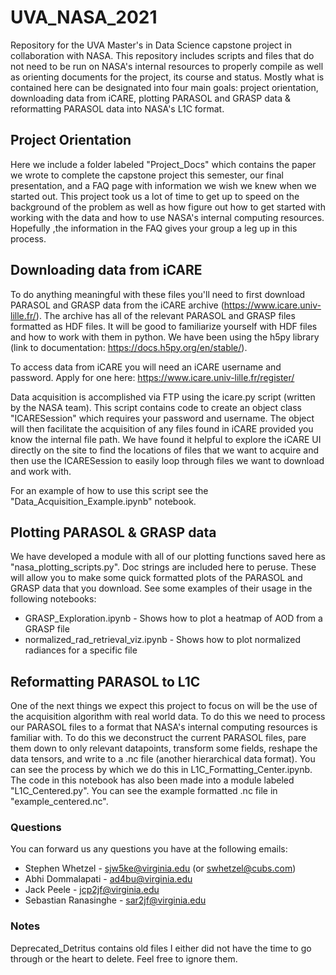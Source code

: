 # UVA_NASA_2021

Repository for the UVA Master's in Data Science capstone project in collaboration with NASA. This repository includes scripts and files that do not need to be run on NASA's internal resources to properly compile as well as orienting documents for the project, its course and status. Mostly what is contained here can be designated into four main goals: project orientation, downloading data from iCARE, plotting PARASOL and GRASP data & reformatting PARASOL data into NASA's L1C format.

## Project Orientation
Here we include a folder labeled "Project_Docs" which contains the paper we wrote to complete the capstone project this semester, our final presentation, and a FAQ page with information we wish we knew when we started out. This project took us a lot of time to get up to speed on the background of the problem as well as how figure out how to get started with working with the data and how to use NASA's internal computing resources. Hopefully ,the information in the FAQ gives your group a leg up in this process. 

## Downloading data from iCARE
To do anything meaningful with these files you'll need to first download PARASOL and GRASP data from the iCARE archive (https://www.icare.univ-lille.fr/). The archive has all of the relevant PARASOL and GRASP files formatted as HDF files. It will be good to familiarize yourself with HDF files and how to work with them in python. We have been using the h5py library (link to documentation: https://docs.h5py.org/en/stable/).

To access data from iCARE you will need an iCARE username and password. Apply for one here: https://www.icare.univ-lille.fr/register/

Data acquisition is accomplished via FTP using the icare.py script (written by the NASA team). This script contains code to create an object class "ICARESession" which requires your password and username. The object will then facilitate the acquisition of any files found in iCARE provided you know the internal file path. We have found it helpful to explore the iCARE UI directly on the site to find the locations of files that we want to acquire and then use the ICARESession to easily loop through files we want to download and work with.

For an example of how to use this script see the "Data_Acquisition_Example.ipynb" notebook.
 
## Plotting PARASOL & GRASP data
We have developed a module with all of our plotting functions saved here as "nasa_plotting_scripts.py". Doc strings are included here to peruse. These will allow you to make some quick formatted plots of the PARASOL and GRASP data that you download. See some examples of their usage in the following notebooks:
* GRASP_Exploration.ipynb - Shows how to plot a heatmap of AOD from a GRASP file
*	normalized_rad_retrieval_viz.ipynb - Shows how to plot normalized radiances for a specific file


## Reformatting PARASOL to L1C
One of the next things we expect this project to focus on will be the use of the acquisition algorithm with real world data. To do this we need to process our PARASOL files to a format that NASA's internal computing resources is familiar with. To do this we deconstruct the current PARASOL files, pare them down to only relevant datapoints, transform some fields, reshape the data tensors, and write to a .nc file (another hierarchical data format). You can see the process by which we do this in L1C_Formatting_Center.ipynb. The code in this notebook has also been made into a module labeled "L1C_Centered.py". You can see the example formatted .nc file in "example_centered.nc". 


### Questions
You can forward us any questions you have at the following emails:
* Stephen Whetzel - sjw5ke@virginia.edu (or swhetzel@cubs.com)
* Abhi Dommalapati - ad4bu@virginia.edu 
* Jack Peele - jcp2jf@virginia.edu 
* Sebastian Ranasinghe - sar2jf@virginia.edu  

### Notes
Deprecated_Detritus contains old files I either did not have the time to go through or the heart to delete. Feel free to ignore them. 
